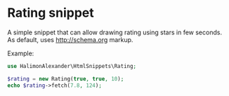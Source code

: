 # Rating snippet
A simple snippet that can allow drawing rating using stars in few seconds.
As default, uses http://schema.org markup.

Example:
```php
use HalimonAlexander\HtmlSnippets\Rating;

$rating = new Rating(true, true, 10);
echo $rating->fetch(7.8, 124);
```